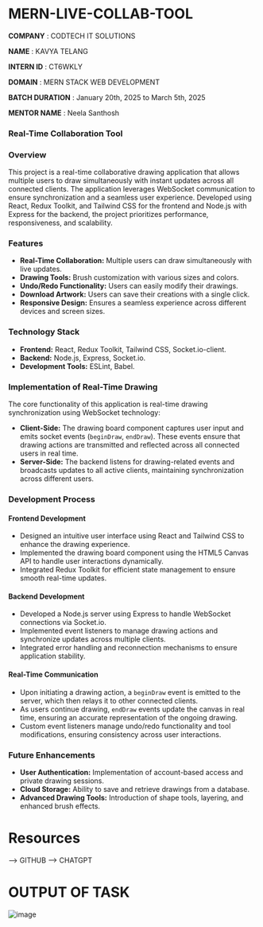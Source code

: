 # MERN-LIVE-COLLAB-TOOL

**COMPANY** : CODTECH IT SOLUTIONS

**NAME** : KAVYA TELANG

**INTERN ID** : CT6WKLY

**DOMAIN** : MERN STACK WEB DEVELOPMENT 

**BATCH DURATION** : January 20th, 2025 to March 5th, 2025

**MENTOR NAME** : Neela Santhosh

### Real-Time Collaboration Tool

### Overview
This project is a real-time collaborative drawing application that allows multiple users to draw simultaneously with instant updates across all connected clients. The application leverages WebSocket communication to ensure synchronization and a seamless user experience. Developed using React, Redux Toolkit, and Tailwind CSS for the frontend and Node.js with Express for the backend, the project prioritizes performance, responsiveness, and scalability.

### Features
- **Real-Time Collaboration:** Multiple users can draw simultaneously with live updates.
- **Drawing Tools:** Brush customization with various sizes and colors.
- **Undo/Redo Functionality:** Users can easily modify their drawings.
- **Download Artwork:** Users can save their creations with a single click.
- **Responsive Design:** Ensures a seamless experience across different devices and screen sizes.

### Technology Stack
- **Frontend:** React, Redux Toolkit, Tailwind CSS, Socket.io-client.
- **Backend:** Node.js, Express, Socket.io.
- **Development Tools:** ESLint, Babel.

### Implementation of Real-Time Drawing
The core functionality of this application is real-time drawing synchronization using WebSocket technology:
- **Client-Side:** The drawing board component captures user input and emits socket events (`beginDraw`, `endDraw`). These events ensure that drawing actions are transmitted and reflected across all connected users in real time.
- **Server-Side:** The backend listens for drawing-related events and broadcasts updates to all active clients, maintaining synchronization across different users.

### Development Process
#### Frontend Development
- Designed an intuitive user interface using React and Tailwind CSS to enhance the drawing experience.
- Implemented the drawing board component using the HTML5 Canvas API to handle user interactions dynamically.
- Integrated Redux Toolkit for efficient state management to ensure smooth real-time updates.

#### Backend Development
- Developed a Node.js server using Express to handle WebSocket connections via Socket.io.
- Implemented event listeners to manage drawing actions and synchronize updates across multiple clients.
- Integrated error handling and reconnection mechanisms to ensure application stability.

#### Real-Time Communication
- Upon initiating a drawing action, a `beginDraw` event is emitted to the server, which then relays it to other connected clients.
- As users continue drawing, `endDraw` events update the canvas in real time, ensuring an accurate representation of the ongoing drawing.
- Custom event listeners manage undo/redo functionality and tool modifications, ensuring consistency across user interactions.

### Future Enhancements
- **User Authentication:** Implementation of account-based access and private drawing sessions.
- **Cloud Storage:** Ability to save and retrieve drawings from a database.
- **Advanced Drawing Tools:** Introduction of shape tools, layering, and enhanced brush effects.

# Resources 
--> GITHUB
--> CHATGPT

# OUTPUT OF TASK 
![image](https://github.com/user-attachments/assets/6c7e2462-431f-4758-af5c-b8bd1d798c5b)

